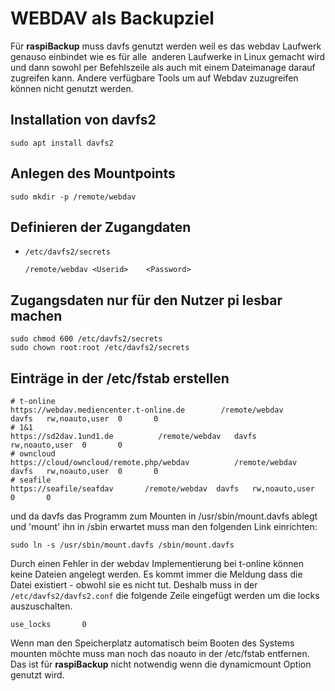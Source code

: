 # WEBDAV als Backupziel


Für **raspiBackup** muss davfs genutzt werden weil es das webdav Laufwerk genauso
einbindet wie es für alle  anderen Laufwerke in Linux gemacht wird und
dann sowohl per Befehlszeile als auch mit einem Dateimanage
darauf zugreifen kann. Andere verfügbare Tools um auf Webdav zuzugreifen
können nicht genutzt werden.

## Installation von davfs2

```
sudo apt install davfs2
```

## Anlegen des Mountpoints

```
sudo mkdir -p /remote/webdav
```

## Definieren der Zugangdaten

   - `/etc/davfs2/secrets`

     ```
     /remote/webdav	<Userid> 	<Password>
     ```

## Zugangsdaten nur für den Nutzer pi lesbar machen

```
sudo chmod 600 /etc/davfs2/secrets
sudo chown root:root /etc/davfs2/secrets
```


## Einträge in der /etc/fstab erstellen

```
# t-online
https://webdav.mediencenter.t-online.de        /remote/webdav   davfs   rw,noauto,user  0       0 
# 1&1
https://sd2dav.1und1.de          /remote/webdav   davfs   rw,noauto,user  0       0
# owncloud
https://cloud/owncloud/remote.php/webdav          /remote/webdav   davfs   rw,noauto,user  0       0
# seafile
https://seafile/seafdav       /remote/webdav  davfs   rw,noauto,user  0       0
```


und da davfs das Programm zum Mounten in
/usr/sbin/mount.davfs ablegt und 'mount' ihn in /sbin erwartet muss man
den folgenden Link einrichten:


```
sudo ln -s /usr/sbin/mount.davfs /sbin/mount.davfs
```

Durch einen Fehler in der webdav Implementierung bei t-online können
keine Dateien angelegt werden. Es kommt immer die Meldung dass die Datei
existiert - obwohl sie es nicht tut. Deshalb muss in der
`/etc/davfs2/davfs2.conf` die folgende Zeile eingefügt werden um die locks
auszuschalten.

```
use_locks       0
```


Wenn man den Speicherplatz automatisch beim Booten des Systems mounten
möchte muss man noch das noauto in der /etc/fstab entfernen. Das ist für
**raspiBackup** nicht notwendig wenn die dynamicmount Option genutzt wird.

[.status]: rst
[.source]: https://www.linux-tips-and-tricks.de/de/12-networking/190-wie-kann-man-medienspeicher-oder-smartdrive-unter-linux-einbinden>
[.source]: https://www.linux-tips-and-tricks.de/de/raspibackupcategoried/644-nutzung-von-webdav-als-backupziel-fuer-raspibackup>
